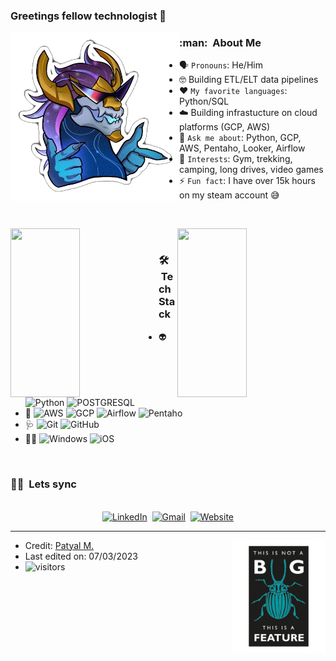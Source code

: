 ### Greetings fellow technologist 👋

<img align="left" height="270px" alt="hello_world" src="https://github.com/tix0/tix0/blob/master/auri.png" />

<h3> :man: &nbsp;About Me </h3>

- 🗣️ `Pronouns`: He/Him
- 🤓 Building ETL/ELT data pipelines
- ❤️ `My favorite languages`: Python/SQL
- ☁️ Building infrastucture on cloud platforms (GCP, AWS)
- 💬 `Ask me about`: Python, GCP, AWS, Pentaho, Looker, Airflow
- 💜 `Interests`: Gym, trekking, camping, long drives, video games
- ⚡ `Fun fact`: I have over 15k hours on my steam account 😅
<br/>


<p align="left">
  <img align="left" height="270px" width="47%" src="https://github-readme-streak-stats.herokuapp.com?user=tix0&theme=dracula&ring=FF7530&fire=FF0000" />
  <img align="right" height="270px" width="47%" src="https://github-readme-stats.vercel.app/api?username=tix0&theme=dracula&show_icons=true&hide_border=true&include_all_commits=true&count_private=true" />  
</p>
<br/>


<h3> 🛠 &nbsp;Tech Stack </h3>

- :alien:
  ![Python](https://img.shields.io/badge/Python-14354C?style=for-the-badge&logo=python&logoColor=white)
  ![POSTGRESQL](https://img.shields.io/badge/PostgreSQL-316192?style=for-the-badge&logo=postgresql&logoColor=white)
- :bricks:
  ![AWS](https://img.shields.io/badge/AWS-323330?style=for-the-badge&logo=amazonaws&logoColor=F7DF1E)
  ![GCP](https://img.shields.io/badge/GCP-239120?&style=for-the-badge&logo=googlecloud&logoColor=white)
  ![Airflow](https://img.shields.io/badge/Airflow-323330?style=for-the-badge&logo=apacheairflow&logoColor=white)
  ![Pentaho](https://img.shields.io/badge/Pentaho-323330?style=for-the-badge&logoColor=white)
- :stethoscope:
  ![Git](https://img.shields.io/badge/Git-F05032?style=for-the-badge&logo=git&logoColor=white)
  ![GitHub](https://img.shields.io/badge/GitHub-100000?style=for-the-badge&logo=github&logoColor=white)
- :technologist:
  ![Windows](https://img.shields.io/badge/Windows-0078D6?style=for-the-badge&logo=windows&logoColor=white)
  ![iOS](https://img.shields.io/badge/iOS-000000?style=for-the-badge&logo=ios&logoColor=white)

<br/>


<h3> 🤝🏻 &nbsp;Lets sync </h3>
<p align="center">
<br>
<a href="https://www.linkedin.com/in/manveerpatyal/"><img src="https://img.shields.io/badge/linkedin-%230077B5.svg?&style=for-the-badge&logo=linkedin&logoColor=white" alt="LinkedIn" /></a>&nbsp;
<a href="mailto:manveer.patyal@gmail.com?subject=Hello"><img src="https://img.shields.io/badge/gmail-%23D14836.svg?&style=for-the-badge&logo=gmail&logoColor=white" alt="Gmail"/></a>&nbsp;
<a href="https://manbirpatial.wixsite.com/manveer-patyal"><img alt="Website" src="https://img.shields.io/website?style=for-the-badge&up_message=portfolio&url=https://manbirpatial.wixsite.com/manveer-patyal"></a>
</p>

-----
<img align="right" height="180px" src="https://github.com/tix0/tix0/blob/master/bug.png" />

- Credit: [Patyal M.](https://github.com/tix0)
- Last edited on: 07/03/2023
- <img alt="visitors" src="https://gpvc.arturio.dev/tix0" />
